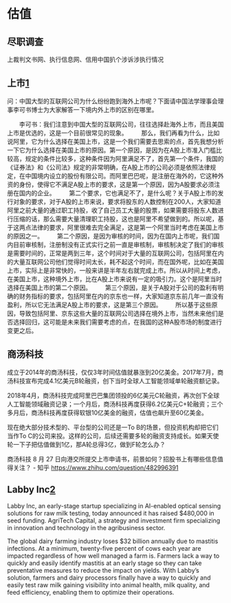 # 估值

## 尽职调查

上裁判文书网、执行信息网、信用中国扒个涉诉涉执行情况

## 上市[1]

问：中国大型的互联网公司为什么纷纷跑到海外上市呢？下面请中国法学理事会理事李可书博士为大家解答一下境内外上市的区别在哪里。

　　李可书：我们注意到中国大型的互联网公司，往往选择赴海外上市，而且美国上市是优选的，这是一个目前很常见的现象。
　　那么，我们再看为什么，比如说阿里，它为什么选择在美国上市，这是一个我们需要去思索的点，首先我想分析一下它为什么选择在美国上市的原因。第一个原因，是因为在A股上市准入门槛比较高，规定的条件比较多，这种条件因为阿里满足不了，首先第一个条件，我国的《证券法》和《公司法》规定的非常明确，在A股上市的公司必须是依照法律规定，在中国境内设立的股份有限公司。而阿里巴巴呢，是注册在海外的，它这种外资的身份，使得它不满足A股上市的要求，这是第一个原因，因为A股要求必须注册在国内的企业。
　　第二个要求，它也满足不了，是什么呢？关于A股上市的发行对象的要求，对于A股的上市来说，要求将股东的人数控制在200人，大家知道阿里之前大量的通过职工持股，收了自己员工大量的股票，如果需要将股东人数进行压缩的话，那么需要大量清理职工持股，这也是阿里不希望做到的。所以呢，基于这两点法律的要求，阿里很难去完全满足，这是第一个阿里当时考虑在美国上市的原因之一。
　　第二个原因，是因为审核的时间，因为在国内上市呢，我们国内目前审核制，注册制没有正式实行之前一直是审核制，审核制决定了我们的审核是需要时间的，正常是两到三年，这个时间对于大量的互联网公司，包括阿里在内的大量互联网公司他们觉得时间太长，耗不起这个时间，而在国外呢，比如在美国上市，实际上是非常快的，一般来讲是半年左右就完成上市。所以从时间上考虑，在美国上市，这种境外上市，比在A股上市来说有一定的吸引力。这个是阿里当时选择在美国上市的第二个原因。
　　第三个原因，是关于A股对于公司的盈利有明确的财务指标的要求，包括阿里在内的京东也一样，大家知道京东前几年一直没有盈利，所以它无法满足A股上市的要求，这是第三个原因。
　　所以基于这些原因，导致包括阿里、京东这些大量的互联网公司选择在境外上市，当然未来他们是否选择回归，这可能是未来我们需要考虑的点，在我国的这种A股市场的制度进行变更之后。

## 商汤科技

成立于2014年的商汤科技，仅仅3年时间估值就暴涨到20亿美金。2017年7月，商汤科技宣布完成4.1亿美元B轮融资，创下当时全球人工智能领域单轮融资额记录。

2018年4月，商汤科技完成阿里巴巴集团领投的6亿美元C轮融资，再次创下全球人工智能领域融资记录；一个月后，商汤科技再度获得6.2亿美元C+轮融资；三个多月后，商汤科技再度获得软银10亿美金的融资，估值也飙升至60亿美金。

现在绝大部分技术型的、平台型的公司还是一To B的场景，但投资机构却把它们当作To C的公司来投。这样的公司，后续还需要多轮的融资支持成长。如果天使轮一下子把估值做到1亿，那A轮总得3亿，做到F轮怎么办？

商汤科技 8 月 27 日向港交所提交上市申请书，前景如何？招股书上有哪些信息值得关注？ - 知乎
https://www.zhihu.com/question/482996391

## Labby Inc[2]

Labby Inc, an early-stage startup specializing in AI-enabled optical sensing solutions for raw milk testing, today announced it has raised $480,000 in seed funding. AgriTech Capital, a strategy and investment firm specializing in innovation and technology in the agribusiness sector.



The global dairy farming industry loses $32 billion annually due to mastitis infections. At a minimum, twenty-five percent of cows each year are impacted regardless of how well managed a farm is. Farmers lack a way to quickly and easily identify mastitis at an early stage so they can take preventative measures to reduce the impact on yields.  With Labby’s solution, farmers and dairy processors finally have a way to quickly and easily test raw milk gaining visibility into animal health, milk quality, and feed efficiency, enabling them to optimize their operations.

[1]: https://www.bilibili.com/video/av21295743/
[2]: https://www.labbyinc.com/labbys-ai-enabled-optical-sensing-technology-secures-usd-480-000-seed-investment
